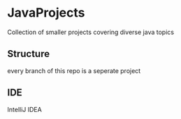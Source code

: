 # JavaProjects
Collection of smaller projects covering diverse java topics
## Structure
every branch of this repo is a seperate project
## IDE
IntelliJ IDEA

